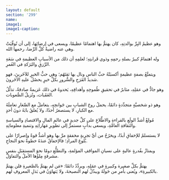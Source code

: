 ```yaml
---
layout: default
section: '299'
name:
image1: 
image1-caption: 
---
```

وهو عظيمُ البِرِّ بوالدتِهِ، كان يهتمُّ بها اهتمامًا عظيمًا، ويسعى في إرضائِها، إلى أن تُوفِّيَتْ وهي عنه راضيةٌ كلَّ الرِّضا، رحمها الله.

وله اهتمامٌ كبيرٌ بصلةِ رحمِهِ وذوي قَرابتِهِ؛ لعلمِهِ أن ذلك من الأسبابِ العظيمةِ في سَعَةِ الرِّزقِ والبَرَكةِ في العُمرِ.

ويتمتَّعُ بصفةٍ عظيمةٍ أكسبَتْهُ حبَّ الناس ونال بها ثقتَهُم؛ وهي حبُّ الخيرِ للآخَرينَ، فهو شديدُ الفَرَحِ والسُّرورِ بكلِّ خيرٍ يحصُلُ عليهِ الآخَرونَ.

وهو جادٌّ في عمَلِهِ، مثابرٌ في تحقيقِ طُموحِهِ وأهدافِهِ، يَحدوهُ في ذلك عَزيمةٌ صادقةٌ، تذلِّلُ العَقَبات، وتُزيلُ الصُّعوبات.

وهو ذو شخصيَّةٍ متجدِّدةٍ دائمًا، يحملُ روحَ الشبابِ بين جَوانحِهِ، يتعاملُ مع الصِّغارِ تعاملَهُ مع الكبارِ، لا يستصغرُ أحدًا، ولا يُغلقُ بابَهُ دونَ أحدٍ.

مُولعٌ أشدَّ الولَعِ بالقراءةِ والاطِّلاعِ على كلِّ جديدٍ في عالمِ المالِ والاقتصادِ والسياسةِ والثقافةِ العامَّةِ، ويسعى بدأَبٍ مستمرٍّ إلى تطويرِ مَهاراتِهِ وتنميةِ معلوماتِهِ.

لا يستسلمُ للإخفاقِ أبدًا، ويخرُجُ من أيِّ تجرِبةٍ مخفقةٍ مرَّ بها وهو أشدُّ قوةً وإصرارًا على بُلوغِ المرادِ؛ فالإخفاقُ عندَهُ خطوةٌ نحوَ النجاحِ.

ويمتازُ بقُدرةٍ عاليةٍ على نسيانِ المواقفِ المؤلمةِ، والتطلُّعِ دومًا نحوَ المستقبَلِ بنفسٍ مشرقةٍ مِلؤُها الأملُ والتفاؤلُ.

يهتمُّ بكلِّ صغيرة وكبيرةٍ في عمَلِهِ، ويردِّدُ دائمًا: «مَن لم يهتمَّ بالصَّغيرةِ فلن يهتمَّ بالكبيرةِ»، ويُعنى بأمرِ من حَولَهُ ويبذُلُ لهم النصيحةَ، ولا يَتهاوَنُ في بَذلِ المعروفِ لهم.
